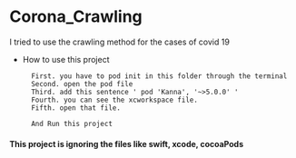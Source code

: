 # Corona_Crawling
I tried to use the crawling method for the cases of covid 19 

- How to use this project
  
        First. you have to pod init in this folder through the terminal
        Second. open the pod file 
        Third. add this sentence ' pod 'Kanna', '~>5.0.0' '
        Fourth. you can see the xcworkspace file.
        Fifth. open that file.
        
        And Run this project



#### This project is ignoring the files like swift, xcode, cocoaPods

